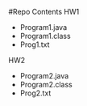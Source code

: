 #Repo Contents
 HW1
- Program1.java
- Program1.class
- Prog1.txt

HW2
- Program2.java
- Program2.class
- Prog2.txt

